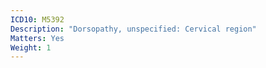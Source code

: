 ```yaml
---
ICD10: M5392
Description: "Dorsopathy, unspecified: Cervical region"
Matters: Yes
Weight: 1
---
```


